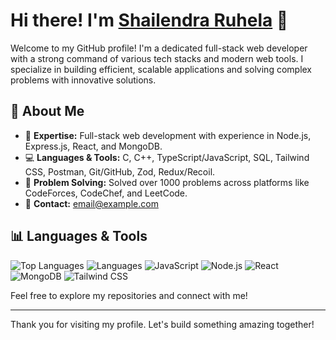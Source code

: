 # Hi there! I'm [Shailendra Ruhela](https://github.com/ShailendraSingh19) 👋

Welcome to my GitHub profile! I'm a dedicated full-stack web developer with a strong command of various tech stacks and modern web tools. I specialize in building efficient, scalable applications and solving complex problems with innovative solutions.

## 🚀 About Me
- 🌟 **Expertise:** Full-stack web development with experience in Node.js, Express.js, React, and MongoDB.
- 💻 **Languages & Tools:** C, C++, TypeScript/JavaScript, SQL, Tailwind CSS, Postman, Git/GitHub, Zod, Redux/Recoil.
- 🧠 **Problem Solving:** Solved over 1000 problems across platforms like CodeForces, CodeChef, and LeetCode.
- 📧 **Contact:** [email@example.com](mailto:email@example.com)

## 📊 Languages & Tools
![Top Languages](https://github-readme-stats.vercel.app/api/top-langs/?username=ShailendraSingh19&layout=compact&hide=css,html&theme=radical)
![Languages](https://img.shields.io/badge/C++-blue?style=flat-square&logo=cplusplus&logoColor=white)
![JavaScript](https://img.shields.io/badge/JavaScript-ES6+-yellow?style=flat-square&logo=javascript&logoColor=white)
![Node.js](https://img.shields.io/badge/Node.js-14.x+-green?style=flat-square&logo=node.js&logoColor=white)
![React](https://img.shields.io/badge/React-16.8+-blue?style=flat-square&logo=react&logoColor=white)
![MongoDB](https://img.shields.io/badge/MongoDB-4.4+-green?style=flat-square&logo=mongodb&logoColor=white)
![Tailwind CSS](https://img.shields.io/badge/Tailwind%20CSS-2.0+-blue?style=flat-square&logo=tailwindcss&logoColor=white)

Feel free to explore my repositories and connect with me!

---
Thank you for visiting my profile. Let's build something amazing together!
